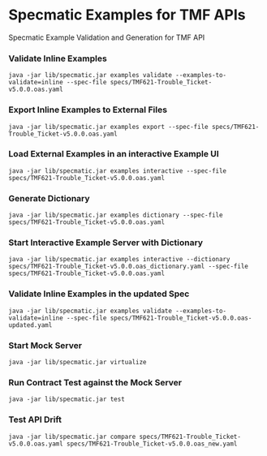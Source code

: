 # Specmatic Examples for TMF APIs
Specmatic Example Validation and Generation for TMF API

### Validate Inline Examples
```shell
java -jar lib/specmatic.jar examples validate --examples-to-validate=inline --spec-file specs/TMF621-Trouble_Ticket-v5.0.0.oas.yaml
```

### Export Inline Examples to External Files
```shell
java -jar lib/specmatic.jar examples export --spec-file specs/TMF621-Trouble_Ticket-v5.0.0.oas.yaml
```

### Load External Examples in an interactive Example UI
```shell
java -jar lib/specmatic.jar examples interactive --spec-file specs/TMF621-Trouble_Ticket-v5.0.0.oas.yaml
```

### Generate Dictionary
```shell
java -jar lib/specmatic.jar examples dictionary --spec-file specs/TMF621-Trouble_Ticket-v5.0.0.oas.yaml
```

### Start Interactive Example Server with Dictionary
```shell
java -jar lib/specmatic.jar examples interactive --dictionary specs/TMF621-Trouble_Ticket-v5.0.0.oas_dictionary.yaml --spec-file specs/TMF621-Trouble_Ticket-v5.0.0.oas.yaml
```

### Validate Inline Examples in the updated Spec
```shell
java -jar lib/specmatic.jar examples validate --examples-to-validate=inline --spec-file specs/TMF621-Trouble_Ticket-v5.0.0.oas-updated.yaml
```

### Start Mock Server
```shell
java -jar lib/specmatic.jar virtualize
```

### Run Contract Test against the Mock Server
```shell
java -jar lib/specmatic.jar test
```

### Test API Drift
```shell
java -jar lib/specmatic.jar compare specs/TMF621-Trouble_Ticket-v5.0.0.oas.yaml specs/TMF621-Trouble_Ticket-v5.0.0.oas_new.yaml
```